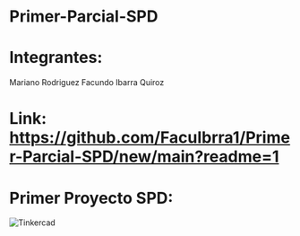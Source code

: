 # Primer-Parcial-SPD
# Integrantes:
Mariano Rodriguez
Facundo Ibarra Quiroz
# Link: https://github.com/FacuIbrra1/Primer-Parcial-SPD/new/main?readme=1
# Primer Proyecto SPD:
![Tinkercad](./Img_Primera_Parte-SPD.png)


